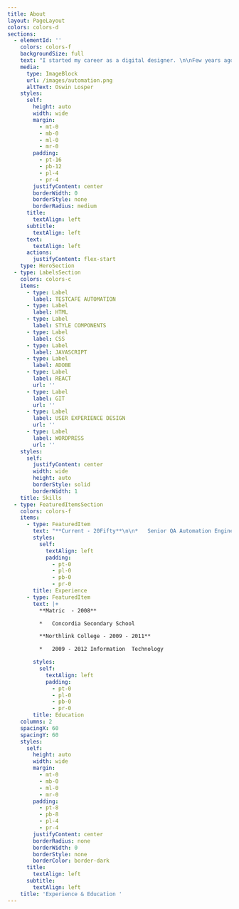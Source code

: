 ```yaml
---
title: About
layout: PageLayout
colors: colors-d
sections:
  - elementId: ''
    colors: colors-f
    backgroundSize: full
    text: "I started my career as a digital designer. \n\nFew years ago i made the decision to make a career change to testing.\n\nAt the moment I work as a full time Automation Tester at Wyzetalk.\n\na Company that specialising in digital\_employee solutions\_that unleashes the full potential of your entire workforce, before joining Wyzetalk, I worked for iPlatform, a company specialising in, insurance management software.\n\na Company that specialising in digital\_employee solutions\_that unleashes the full potential of your entire workforce, before joining Wyzetalk, I worked for iPlatform, a company specialising in, insurance management software.\n\nI also worked as a full time Senior Designer at bOnline Ltd, a UK based company, building small to medium sized business websites.\n"
    media:
      type: ImageBlock
      url: /images/automation.png
      altText: Oswin Losper
    styles:
      self:
        height: auto
        width: wide
        margin:
          - mt-0
          - mb-0
          - ml-0
          - mr-0
        padding:
          - pt-16
          - pb-12
          - pl-4
          - pr-4
        justifyContent: center
        borderWidth: 0
        borderStyle: none
        borderRadius: medium
      title:
        textAlign: left
      subtitle:
        textAlign: left
      text:
        textAlign: left
      actions:
        justifyContent: flex-start
    type: HeroSection
  - type: LabelsSection
    colors: colors-c
    items:
      - type: Label
        label: TESTCAFE AUTOMATION
      - type: Label
        label: HTML
      - type: Label
        label: STYLE COMPONENTS
      - type: Label
        label: CSS
      - type: Label
        label: JAVASCRIPT
      - type: Label
        label: ADOBE
      - type: Label
        label: REACT
        url: ''
      - type: Label
        label: GIT
        url: ''
      - type: Label
        label: USER EXPERIENCE DESIGN
        url: ''
      - type: Label
        label: WORDPRESS
        url: ''
    styles:
      self:
        justifyContent: center
        width: wide
        height: auto
        borderStyle: solid
        borderWidth: 1
    title: Skills
  - type: FeaturedItemsSection
    colors: colors-f
    items:
      - type: FeaturedItem
        text: "**Current - 20Fifty**\n\n*   Senior QA Automation Engineer\n\n**September 2019 - February 2022 - Wyzetalk**\n\n*   Front End Automation Tester\n\n**September 2017 - September 2019 - iPlatfrom**\n\n*   Web Design & Front End Automation Tester\n\n**August 2013 - August 2017 -**\_ **bOnline**\n\n*   Senior Designer & Team Lead\n\n"
        styles:
          self:
            textAlign: left
            padding:
              - pt-0
              - pl-0
              - pb-0
              - pr-0
        title: Experience
      - type: FeaturedItem
        text: |+
          **Matric  - 2008**

          *   Concordia Secondary School

          **Northlink College - 2009 - 2011**

          *   2009 - 2012 Information  Technology

        styles:
          self:
            textAlign: left
            padding:
              - pt-0
              - pl-0
              - pb-0
              - pr-0
        title: Education
    columns: 2
    spacingX: 60
    spacingY: 60
    styles:
      self:
        height: auto
        width: wide
        margin:
          - mt-0
          - mb-0
          - ml-0
          - mr-0
        padding:
          - pt-8
          - pb-8
          - pl-4
          - pr-4
        justifyContent: center
        borderRadius: none
        borderWidth: 0
        borderStyle: none
        borderColor: border-dark
      title:
        textAlign: left
      subtitle:
        textAlign: left
    title: 'Experience & Education '
---
```

